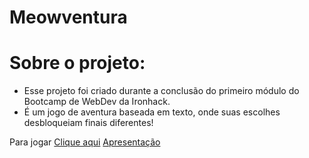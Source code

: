 # Meowventura
# Sobre o projeto:
- Esse projeto foi criado durante a conclusão do primeiro módulo do Bootcamp de WebDev da Ironhack.
- É um jogo de aventura baseada em texto, onde suas escolhes desbloqueiam finais diferentes!

Para jogar [Clique aqui](https://giuprofilo.github.io/catadventure/)
[Apresentação](https://docs.google.com/presentation/d/1qqyXORqzyGGTHeYjv1fOTVuWq8hoqBynTpx_sQCi2Wc/edit#slide=id.p)
